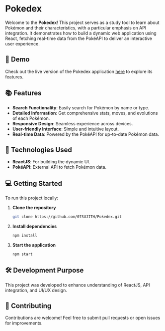 # Pokedex

Welcome to the **Pokedex**! This project serves as a study tool to learn about Pokémon and their characteristics, with a particular emphasis on API integration. It demonstrates how to build a dynamic web application using React, fetching real-time data from the PokéAPI to deliver an interactive user experience.

## 🚀 Demo

Check out the live version of the Pokedex application [here](https://pokedex-livid-three.vercel.app/) to explore its features.

## 📚 Features

- **Search Functionality**: Easily search for Pokémon by name or type.
- **Detailed Information**: Get comprehensive stats, moves, and evolutions of each Pokémon.
- **Responsive Design**: Seamless experience across devices.
- **User-friendly Interface**: Simple and intuitive layout.
- **Real-time Data**: Powered by the PokéAPI for up-to-date Pokémon data.

## 🔧 Technologies Used

- **ReactJS**: For building the dynamic UI.
- **PokéAPI**: External API to fetch Pokémon data.

## 💻 Getting Started

To run this project locally:

1. **Clone the repository**

   ```bash
   git clone https://github.com/07SUJITH/Pokedex.git
   ```

2. **Install dependencies**

   ```bash
   npm install
   ```

3. **Start the application**
   ```bash
   npm start
   ```

## 🛠️ Development Purpose

This project was developed to enhance understanding of ReactJS, API integration, and UI/UX design.

## 🤝 Contributing

Contributions are welcome! Feel free to submit pull requests or open issues for improvements.
